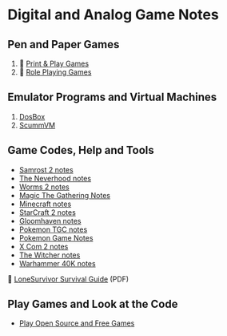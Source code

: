 # Digital and Analog Game Notes

## Pen and Paper Games

1. :notebook_with_decorative_cover: [Print & Play Games](digital-and-analog-game-docs/print-and-play-games.md)
2. :notebook_with_decorative_cover: [Role Playing Games](digital-and-analog-game-docs/role-playing-games.md)

## Emulator Programs and Virtual Machines

1. [DosBox](https://www.dosbox.com/)
2. [ScummVM](https://www.scummvm.org/)

## Game Codes, Help and Tools

- [Samrost 2 notes](digital-and-analog-game-docs/samrost2-notes.md)
- [The Neverhood notes](digital-and-analog-game-docs/the-neverhood-notes.md)
- [Worms 2 notes](digital-and-analog-game-docs/worms2-notes.md)
- [Magic The Gathering Notes](magic-the-gathering-notes.md)
- [Minecraft notes](digital-and-analog-game-docs/minecraft-notes.md)
- [StarCraft 2 notes](digital-and-analog-game-docs/starcraft2-notes.md)
- [Gloomhaven notes](digital-and-analog-game-docs/gloomhaven-notes.md)
- [Pokemon TGC notes](digital-and-analog-game-docs/pokemon-tcg-notes.md)
- [Pokemon Game Notes](pokemon-rpg-notes.md/)
- [X Com 2 notes](digital-and-analog-game-docs/x-com-notes.md)
- [The Witcher notes](digital-and-analog-game-docs/the-witcher-notes.md)
- [Warhammer 40K notes](digital-and-analog-game-docs/warhammer-40k-notes.md)

:orange_book: [LoneSurvivor Survival Guide](http://www.lonesurvivor.co.uk/LoneSurvivor-SurvivalGuide.pdf) (PDF)

## Play Games and Look at the Code

- [Play Open Source and Free Games](digital-and-analog-game-docs/play-free-open-source-games.md)
